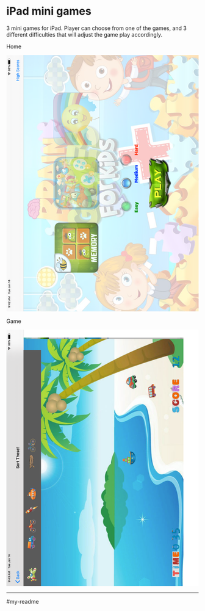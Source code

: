 # iPad mini games
3 mini games for iPad. Player can choose from one of the games, and 3 different difficulties that will adjust the game play accordingly.

Home

![home](./images/home.png)

Game

![game](./images/game.png)


- - - -
#my-readme